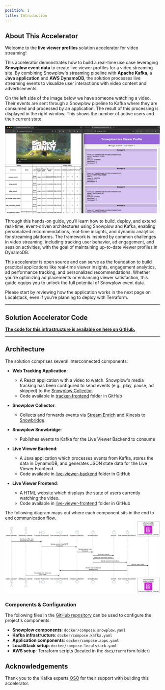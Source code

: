 ```yaml
---
position: 1
title: Introduction
---
```


## About This Accelerator
Welcome to the **live viewer profiles** solution accelerator for video streaming!

This accelerator demonstrates how to build a real-time use case leveraging **Snowplow event data** to create live viewer profiles for a video streaming site. By combining Snowplow's streaming pipeline with **Apache Kafka**, a **Java application** and **AWS DynamoDB**, the solution processes live streaming events to visualize user interactions with video content and advertisements.

On the left side of the image below we have someone watching a video. Their events are sent through a Snowplow pipeline to Kafka where they are consumed and processed by an application. The result of this processing is displayed in the right window. This shows the number of active users and their current state.

![Application Output](images/one-viewer.png)

Through this hands-on guide, you’ll learn how to build, deploy, and extend real-time, event-driven architectures using Snowplow and Kafka, enabling personalized recommendations, real-time insights, and dynamic analytics for streaming platforms. The framework is inspired by common challenges in video streaming, including tracking user behavior, ad engagement, and session activities, with the goal of maintaining up-to-date viewer profiles in DynamoDB.

This accelerator is open source and can serve as the foundation to build practical applications like real-time viewer insights, engagement analytics, ad performance tracking, and personalized recommendations. Whether you're optimizing ad placements or enhancing viewer satisfaction, this guide equips you to unlock the full potential of Snowplow event data.

Please start by reviewing how the application works in the next page on Localstack, even if you're planning to deploy with Terraform.

---

## Solution Accelerator Code
[**The code for this infrastructure is available on here on GitHub.**](https://github.com/snowplow-industry-solutions/kafka-live-viewer-profiles)

---

## Architecture

The solution comprises several interconnected components:

- **Web Tracking Application**:
  - A React application with a video to watch. Snowplow's media tracking has been configured to send events (e.g., play, pause, ad skipped) to the [Snowplow Collector](/docs/fundamentals/architecture-overview).
  - Code available in [tracker-frontend](https://github.com/snowplow-industry-solutions/kafka-live-viewer-profiles/tree/main/tracker-frontend) folder in GitHub

- **Snowplow Collector**:
  - Collects and forwards events via [Stream Enrich](/docs/fundamentals/architecture-overview) and Kinesis to [Snowbridge](/docs/destinations/forwarding-events/snowbridge).

- **Snowplow Snowbridge**:
  - Publishes events to Kafka for the Live Viewer Backend to consume

- **Live Viewer Backend**:
  - A Java application which processes events from Kafka, stores the data in DynamoDB, and generates JSON state data for the Live Viewer Frontend
  - Code available in [live-viewer-backend](https://github.com/snowplow-industry-solutions/kafka-live-viewer-profiles/tree/main/live-viewer-backend) folder in GitHub

- **Live Viewer Frontend**:
  - A HTML website which displays the state of users currently watching the video.
  - Code available in [live-viewer-frontend](https://github.com/snowplow-industry-solutions/kafka-live-viewer-profiles/tree/main/live-viewer-frontend) folder in GitHub

The following diagram maps out where each component sits in the end to end communication flow.
![Architecture Diagram](images/architecture.png)

### Components & Configuration
The following files in the [GitHub repository](https://github.com/snowplow-industry-solutions/kafka-live-viewer-profiles) can be used  to configure the project's components.
- **Snowplow components**: `docker/compose.snowplow.yaml`
- **Kafka infrastructure**: `docker/compose.kafka.yaml`
- **Application components**: `docker/compose.apps.yaml`
- **LocalStack setup**: `docker/compose.localstack.yaml`
- **AWS setup**: Terraform scripts (located in the `docs/terraform` folder)

## Acknowledgements
Thank you to the Kafka experts [OSO](https://oso.sh/) for their support with building this accelerator.
